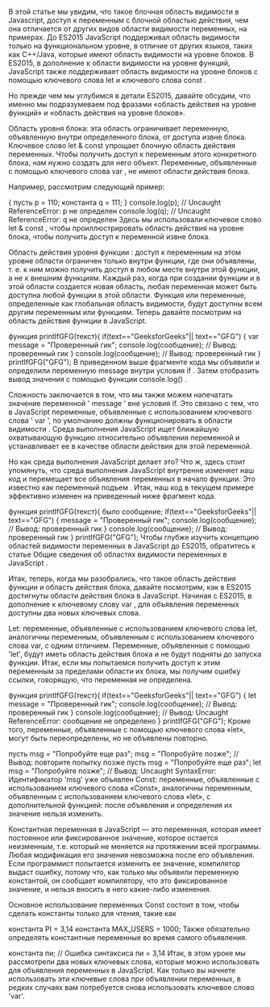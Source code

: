 В этой статье мы увидим, что такое блочная область видимости в Javascript, доступ к переменным с блочной областью действия, чем она отличается от других видов области видимости переменных, на примерах. До ES2015 JavaScript поддерживал область видимости только на функциональном уровне, в отличие от других языков, таких как C++/Java, которые имеют область видимости на уровне блоков. В ES2015, в дополнение к области видимости на уровне функций, JavaScript также поддерживает область видимости на уровне блоков с помощью ключевого слова let и ключевого слова const .

Но прежде чем мы углубимся в детали ES2015, давайте обсудим, что именно мы подразумеваем под фразами «область действия на уровне функций» и «область действия на уровне блоков».

Область уровня блока: эта область ограничивает переменную, объявленную внутри определенного блока, от доступа извне блока. Ключевое слово let & const упрощает блочную область действия переменных. Чтобы получить доступ к переменным этого конкретного блока, нам нужно создать для него объект. Переменные, объявленные с помощью ключевого слова var , не имеют области действия блока.

Например, рассмотрим следующий пример:


{
   пусть р = 110;
   константа q = 111;
}
console.log(р); // Uncaught ReferenceError: p не определен
console.log(q); // Uncaught ReferenceError: q не определен
Здесь мы использовали ключевое слово let & const , чтобы проиллюстрировать область действия на уровне блока, чтобы получить доступ к переменной извне блока.

Область действия уровня функции : доступ к переменным на этом уровне области ограничен только внутри функции, где они объявлены, т. е. к ним можно получить доступ в любом месте внутри этой функции, а не к внешним функциям. Каждый раз, когда при создании функции и в этой области создается новая область, любая переменная может быть доступна любой функции в этой области. Функция или переменные, определенные как глобальная область видимости, будут доступны всем другим переменным или функциям. Теперь давайте посмотрим на область действия функции в JavaScript.

функция printIfGFG(текст){
   if(text=="GeeksforGeeks"|| text=="GFG") {
   var message = "Проверенный гик";
   console.log(сообщение); // Вывод: проверенный гик
}
console.log(сообщение); // Вывод: проверенный гик
}
printIfGFG("GFG");
В приведенном выше фрагменте кода мы объявили и определили переменную message внутри условия if . Затем отобразить вывод значения с помощью функции console.log() .

Сложность заключается в том, что мы также можем напечатать значение переменной ' message ' вне условия if. Это связано с тем, что в JavaScript переменные, объявленные с использованием ключевого слова ' var ', по умолчанию должны функционировать в области видимости . Среда выполнения JavaScript ищет ближайшую охватывающую функцию относительно объявления переменной и устанавливает ее в качестве области действия для этой переменной.

Но как среда выполнения JavaScript делает это? Что ж, здесь стоит упомянуть, что среда выполнения JavaScript внутренне изменяет наш код и перемещает все объявления переменных в начало функции. Это известно как переменный подъем . Итак, наш код в текущем примере эффективно изменен на приведенный ниже фрагмент кода.

функция printIfGFG(текст){
   было сообщение;
   if(text=="GeeksforGeeks"|| text=="GFG") {
   message = "Проверенный гик";
   console.log(сообщение); // Вывод: проверенный гик
}
console.log(сообщение); // Вывод: проверенный гик
}
printIfGFG("GFG");
Чтобы глубже изучить концепцию областей видимости переменных в JavaScript до ES2015, обратитесь к статье Общие сведения об областях видимости переменных в JavaScript .

Итак, теперь, когда мы разобрались, что такое область действия функции и область действия блока, давайте посмотрим, как в ES2015 достигнуты области действия блока в JavaScript. Начиная с ES2015, в дополнение к ключевому слову var , для объявления переменных доступны два новых ключевых слова.

Let: переменные, объявленные с использованием ключевого слова let, аналогичны переменным, объявленным с использованием ключевого слова var, с одним отличием. Переменные, объявленные с помощью 'let', будут иметь область действия блока и не будут подняты до запуска функции. Итак, если мы попытаемся получить доступ к этим переменным за пределами области их блока, мы получим ошибку ссылки, говорящую, что переменная не определена.

функция printIfGFG(текст){
   if(text=="GeeksforGeeks"|| text=="GFG") {
   let message = "Проверенный гик";
   console.log(сообщение); // Вывод: проверенный гик
    }
console.log(сообщение); // Вывод: Uncaught ReferenceError: сообщение не определено
}
printIfGFG("GFG");
Кроме того, переменные, объявленные с помощью ключевого слова «let», могут быть переопределены, но не объявлены повторно.


пусть msg = "Попробуйте еще раз";
msg = "Попробуйте позже"; // Вывод: повторите попытку позже
пусть msg = "Попробуйте еще раз";
let msg = "Попробуйте позже"; // Вывод: Uncaught SyntaxError:
Идентификатор 'msg' уже объявлен
Const: переменные, объявленные с использованием ключевого слова «Const», аналогичны переменным, объявленным с использованием ключевого слова «let», с дополнительной функцией: после объявления и определения их значение нельзя изменить.

Константная переменная в JavaScript — это переменная, которая имеет постоянное или фиксированное значение, которое остается неизменным, т.е. который не меняется на протяжении всей программы. Любая модификация его значения невозможна после его объявления. Если программист попытается изменить ее значение, компилятор выдаст ошибку, потому что, как только мы объявили переменную константой, он сообщает компилятору, что это фиксированное значение, и нельзя вносить в него какие-либо изменения.

Основное использование переменных Const состоит в том, чтобы сделать константы только для чтения, такие как

константа PI = 3,14
константа MAX_USERS = 1000;
Также обязательно определять константные переменные во время самого объявления.

константа пи; // Ошибка синтаксиса
пи = 3,14
Итак, в этом уроке мы рассмотрели два новых ключевых слова, которые можно использовать для объявления переменных в JavaScript. Как только вы начнете использовать эти ключевые слова при объявлении переменных, в редких случаях вам потребуется снова использовать ключевое слово 'var'.


